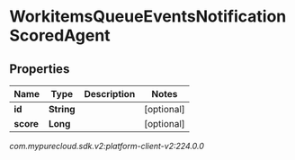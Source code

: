 # WorkitemsQueueEventsNotificationScoredAgent


## Properties

| Name | Type | Description | Notes |
| ------------ | ------------- | ------------- | ------------- |
| **id** | **String** |  |  [optional] |
| **score** | **Long** |  |  [optional] |




_com.mypurecloud.sdk.v2:platform-client-v2:224.0.0_
